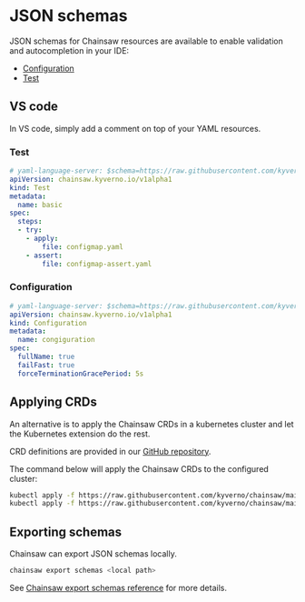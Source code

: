 # JSON schemas

JSON schemas for Chainsaw resources are available to enable validation and autocompletion in your IDE:

- [Configuration](https://github.com/kyverno/chainsaw/blob/main/.schemas/json/configuration-chainsaw-v1alpha1.json)
- [Test](https://github.com/kyverno/chainsaw/blob/main/.schemas/json/test-chainsaw-v1alpha1.json)

## VS code

In VS code, simply add a comment on top of your YAML resources.

### Test

```yaml
# yaml-language-server: $schema=https://raw.githubusercontent.com/kyverno/chainsaw/main/.schemas/json/test-chainsaw-v1alpha1.json
apiVersion: chainsaw.kyverno.io/v1alpha1
kind: Test
metadata:
  name: basic
spec:
  steps:
  - try:
    - apply:
        file: configmap.yaml
    - assert:
        file: configmap-assert.yaml
```

### Configuration

```yaml
# yaml-language-server: $schema=https://raw.githubusercontent.com/kyverno/chainsaw/main/.schemas/json/configuration-chainsaw-v1alpha1.json
apiVersion: chainsaw.kyverno.io/v1alpha1
kind: Configuration
metadata:
  name: congiguration
spec:
  fullName: true
  failFast: true
  forceTerminationGracePeriod: 5s
```

## Applying CRDs

An alternative is to apply the Chainsaw CRDs in a kubernetes cluster and let the Kubernetes extension do the rest.

CRD definitions are provided in our [GitHub repository](https://github.com/kyverno/chainsaw/tree/main/config/crds).

The command below will apply the Chainsaw CRDs to the configured cluster:

```bash
kubectl apply -f https://raw.githubusercontent.com/kyverno/chainsaw/main/config/crds/chainsaw.kyverno.io_configurations.yaml
kubectl apply -f https://raw.githubusercontent.com/kyverno/chainsaw/main/config/crds/chainsaw.kyverno.io_tests.yaml
```

## Exporting schemas

Chainsaw can export JSON schemas locally.

```bash
chainsaw export schemas <local path>
```

See [Chainsaw export schemas reference](./commands/chainsaw_export_schemas.md) for more details.
